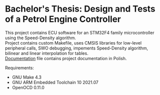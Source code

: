 # Bachelor's Thesis: Design and Tests of a Petrol Engine Controller
This project contains ECU software for an STM32F4 family microcontroller using the Speed-Density algorithm. <br />
Project contains custom Makefile, uses CMSIS libraries for low-level peripheral calls, SWO debugging, impements Speed-Density algorithm, bilinear and linear interpolation for tables. <br />
[Documentation](Documentation.pdf) file contains project documentation in Polish. <br />

Requirements:
* GNU Make 4.3
* GNU ARM Embedded Toolchain 10 2021.07
* OpenOCD 0.11.0
